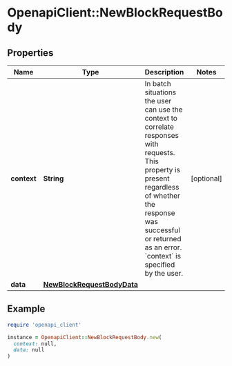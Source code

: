 # OpenapiClient::NewBlockRequestBody

## Properties

| Name | Type | Description | Notes |
| ---- | ---- | ----------- | ----- |
| **context** | **String** | In batch situations the user can use the context to correlate responses with requests. This property is present regardless of whether the response was successful or returned as an error. &#x60;context&#x60; is specified by the user. | [optional] |
| **data** | [**NewBlockRequestBodyData**](NewBlockRequestBodyData.md) |  |  |

## Example

```ruby
require 'openapi_client'

instance = OpenapiClient::NewBlockRequestBody.new(
  context: null,
  data: null
)
```

